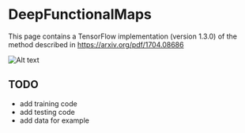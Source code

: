 # DeepFunctionalMaps
This page contains a TensorFlow implementation (version 1.3.0) of the method described in https://arxiv.org/pdf/1704.08686

![Alt text](/teaser.png?raw=true "Teaser")

## TODO
* add training code
* add testing code
* add data for example
